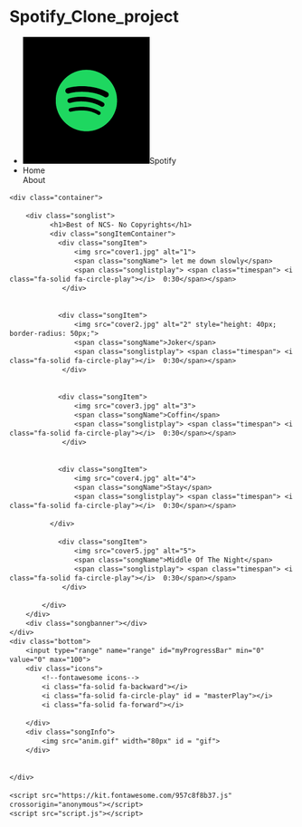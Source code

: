 # Spotify_Clone_project
<!DOCTYPE html>
<html lang="en">
<head>
    <meta charset="UTF-8">
    <meta http-equiv="X-UA-Compatible" content="IE=edge">
    <meta name="viewport" content="width=device-width, initial-scale=1.0">
    <title>Spotify Clone</title>
    <link rel="stylesheet" href="style.css">
</head>
<body>
    <nav>
         <ul>
            <li class="brand"><img src= "logo.png" alt="spotify"><span>Spotify</span> </li>
            <li>Home</li>
            <ll>About</ll>
         </ul>
    </nav>

    <div class="container">
        
        <div class="songlist">
              <h1>Best of NCS- No Copyrights</h1>
              <div class="songItemContainer">
                <div class="songItem">
                    <img src="cover1.jpg" alt="1">
                    <span class="songName"> let me down slowly</span>
                    <span class="songlistplay"> <span class="timespan"> <i class="fa-solid fa-circle-play"></i>  0:30</span></span>              
                 </div>
              
              
                <div class="songItem">
                    <img src="cover2.jpg" alt="2" style="height: 40px; border-radius: 50px;">
                    <span class="songName">Joker</span>
                    <span class="songlistplay"> <span class="timespan"> <i class="fa-solid fa-circle-play"></i>  0:30</span></span>              
                 </div>
              
              
                <div class="songItem">
                    <img src="cover3.jpg" alt="3">
                    <span class="songName">Coffin</span>
                    <span class="songlistplay"> <span class="timespan"> <i class="fa-solid fa-circle-play"></i>  0:30</span></span>              
                 </div>
              
              
                <div class="songItem">
                    <img src="cover4.jpg" alt="4">
                    <span class="songName">Stay</span>
                    <span class="songlistplay"> <span class="timespan"> <i class="fa-solid fa-circle-play"></i>  0:30</span></span>              
                 
              </div>
              
                <div class="songItem">
                    <img src="cover5.jpg" alt="5">
                    <span class="songName">Middle Of The Night</span>
                    <span class="songlistplay"> <span class="timespan"> <i class="fa-solid fa-circle-play"></i>  0:30</span></span>              
                 </div>
              
            </div>
        </div>   
        <div class="songbanner"></div>
    </div>
    <div class="bottom">
        <input type="range" name="range" id="myProgressBar" min="0" value="0" max="100">
        <div class="icons">
            <!--fontawesome icons-->
            <i class="fa-solid fa-backward"></i>
            <i class="fa-solid fa-circle-play" id = "masterPlay"></i>
            <i class="fa-solid fa-forward"></i>
            
        </div>
        <div class="songInfo">
            <img src="anim.gif" width="80px" id = "gif">
        </div>


    </div>

    <script src="https://kit.fontawesome.com/957c8f8b37.js" crossorigin="anonymous"></script>
    <script src="script.js"></script>

</body>
</html>



